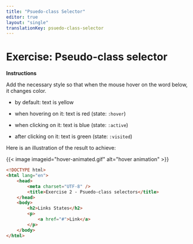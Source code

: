 ```yaml
---
title: "Psuedo-class Selector"
editor: true
layout: "single"
translationKey: psuedo-class-selector
---
```


# Exercise: Pseudo-class selector

**Instructions**

Add the necessary style so that when the mouse hover on the word below, it changes color. 

- by default: text is yellow 

- when hovering on it: text is red (state: `:hover`)

- when clicking on it: text is blue (state: `:active`)

- after clicking on it: text is green (state: `:visited`)

Here is an illustration of the result to achieve:

{{< image imageid="hover-animated.gif" alt="hover animation" >}}

```html
<!DOCTYPE html>
<html lang="en">
    <head>
        <meta charset="UTF-8" />
        <title>Exercise 2 - Psuedo-class selectors</title>
    </head>
    <body>
        <h2>Links States</h2>
        <p>
            <a href="#">Link</a>
        </p>
    </body>
</html>
```